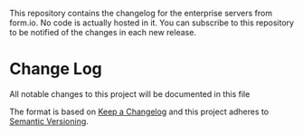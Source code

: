 This repository contains the changelog for the enterprise servers from form.io. No code is actually hosted in it. You can subscribe to this repository to be notified of the changes in each new release.

# Change Log
All notable changes to this project will be documented in this file

The format is based on [Keep a Changelog](http://keepachangelog.com/)
and this project adheres to [Semantic Versioning](http://semver.org/).


